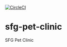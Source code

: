 [![CircleCI](https://circleci.com/gh/fatmacooper/sfg-pet-clinic.svg?style=svg)](https://circleci.com/gh/fatmacooper/sfg-pet-clinic)
# sfg-pet-clinic
SFG Pet Clinic
